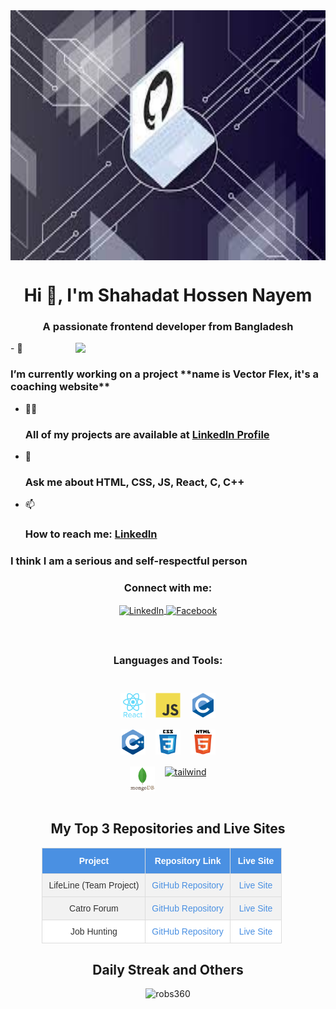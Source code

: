 <img align="center" src="https://github.com/robs360/robs360/blob/main/git%20logo.jpeg" alt="logo" width="900" height="400">

<h1 align="center">Hi 👋, I'm Shahadat Hossen Nayem</h1>
<h3 align="center">A passionate frontend developer from Bangladesh</h3>
<img align="right" width="400" src="https://user-images.githubusercontent.com/55389276/140866485-8fb1c876-9a8f-4d6a-98dc-08c4981eaf70.gif">
- 🔭 <h3>I’m currently working on a project **name is Vector Flex, it's a coaching website**</h3>

- 👨‍💻 <h3>All of my projects are available at [LinkedIn Profile](https://www.linkedin.com/in/shahadat-nayem-6458b4238)</h3>

- 💬 <h3>Ask me about **HTML, CSS, JS, React, C, C++**</h3>

- 📫 <h3>How to reach me: [LinkedIn](https://www.linkedin.com/in/shahadat-nayem-6458b4238)</h3>

<h3>I think I am a serious and self-respectful person</h3>

<h3 align="center">Connect with me:</h3>
<p align="center">
  <a href="https://www.linkedin.com/in/shahadat-nayem-6458b4238" target="blank">
    <img align="center" src="https://raw.githubusercontent.com/rahuldkjain/github-profile-readme-generator/master/src/images/icons/Social/linked-in-alt.svg" alt="LinkedIn" height="30" width="40" />
  </a>
  <a href="https://www.facebook.com/shahadat.hossaen.71?mibextid=zbwkwl" target="blank">
    <img align="center" src="https://raw.githubusercontent.com/rahuldkjain/github-profile-readme-generator/master/src/images/icons/Social/facebook.svg" alt="Facebook" height="30" width="40" />
  </a>
</p>
</br>

<h3 style="margin-top: 30px;" align="center">Languages and Tools:</h3>
<div style="display: flex; justify-content: center; margin-top: 28px;">
  <div style="flex: 1; max-width: 33%;">
    <p align="center" style="gap: 16px; display: flex; justify-content: center; flex-wrap: wrap;">
      <a href="https://reactjs.org/" target="_blank" rel="noreferrer">
        <img src="https://raw.githubusercontent.com/devicons/devicon/master/icons/react/react-original-wordmark.svg" alt="react" width="40" height="40"/>
      </a>
      <a href="https://developer.mozilla.org/en-US/docs/Web/JavaScript" target="_blank" rel="noreferrer">
        <img src="https://raw.githubusercontent.com/devicons/devicon/master/icons/javascript/javascript-original.svg" alt="javascript" width="40" height="40"/>
      </a>
      <a href="https://www.cprogramming.com/" target="_blank" rel="noreferrer">
        <img src="https://raw.githubusercontent.com/devicons/devicon/master/icons/c/c-original.svg" alt="c" width="40" height="40"/>
      </a>
      <a href="https://www.w3schools.com/cpp/" target="_blank" rel="noreferrer">
        <img src="https://raw.githubusercontent.com/devicons/devicon/master/icons/cplusplus/cplusplus-original.svg" alt="cplusplus" width="40" height="40"/>
      </a>
      <a href="https://www.w3schools.com/css/" target="_blank" rel="noreferrer">
        <img src="https://raw.githubusercontent.com/devicons/devicon/master/icons/css3/css3-original-wordmark.svg" alt="css3" width="40" height="40"/>
      </a>
      <a href="https://www.w3.org/html/" target="_blank" rel="noreferrer">
        <img src="https://raw.githubusercontent.com/devicons/devicon/master/icons/html5/html5-original-wordmark.svg" alt="html5" width="40" height="40"/>
      </a>
      <a href="https://www.mongodb.com/" target="_blank" rel="noreferrer">
        <img src="https://raw.githubusercontent.com/devicons/devicon/master/icons/mongodb/mongodb-original-wordmark.svg" alt="mongodb" width="40" height="40"/>
      </a>
      <a href="https://tailwindcss.com/" target="_blank" rel="noreferrer">
        <img src="https://www.vectorlogo.zone/logos/tailwindcss/tailwindcss-icon.svg" alt="tailwind" width="40" height="40"/>
      </a>
    </p>
  </div>
</div>

<h2 style="margin-top: 30px;" align="center" style="color: #4A90E2;">My Top 3 Repositories and Live Sites</h2>

<div align="center">
  <table style="border-collapse: collapse; width: 80%; margin: 0 auto; font-family: Arial, sans-serif;">
    <tr style="background-color: #4A90E2; color: #FFFFFF;">
      <th style="padding: 12px; border: 1px solid #dddddd;">Project</th>
      <th style="padding: 12px; border: 1px solid #dddddd;">Repository Link</th>
      <th style="padding: 12px; border: 1px solid #dddddd;">Live Site</th>
    </tr>
    <tr style="background-color: #F2F2F2; color: #333;">
      <td style="padding: 10px; text-align: center; border: 1px solid #dddddd;">LifeLine (Team Project)</td>
      <td style="padding: 10px; text-align: center; border: 1px solid #dddddd;">
        <a href="https://github.com/md-nahiduzzaman/lifeline/tree/main" style="color: #4A90E2; text-decoration: none;">GitHub Repository</a>
      </td>
      <td style="padding: 10px; text-align: center; border: 1px solid #dddddd;">
        <a href="https://hospital-management-4e9fc.web.app/" style="color: #4A90E2; text-decoration: none;">Live Site</a>
      </td>
    </tr>
    <tr style="background-color: #F2F2F2; color: #333;">
      <td style="padding: 10px; text-align: center; border: 1px solid #dddddd;">Catro Forum</td>
      <td style="padding: 10px; text-align: center; border: 1px solid #dddddd;">
        <a href="https://github.com/robs360/catro-forum" style="color: #4A90E2; text-decoration: none;">GitHub Repository</a>
      </td>
      <td style="padding: 10px; text-align: center; border: 1px solid #dddddd;">
        <a href="https://cat-website-c0880.web.app" style="color: #4A90E2; text-decoration: none;">Live Site</a>
      </td>
    </tr>
    <tr style="background-color: #FFFFFF; color: #333;">
      <td style="padding: 10px; text-align: center; border: 1px solid #dddddd;">Job Hunting</td>
      <td style="padding: 10px; text-align: center; border: 1px solid #dddddd;">
        <a href="https://github.com/robs360/Job-hunting" style="color: #4A90E2; text-decoration: none;">GitHub Repository</a>
      </td>
      <td style="padding: 10px; text-align: center; border: 1px solid #dddddd;">
        <a href="https://job-hunter-3fec4.web.app" style="color: #4A90E2; text-decoration: none;">Live Site</a>
      </td>
    </tr>
  </table>
</div>

<h2 style="margin-top: 30px;" align="center">Daily Streak and Others</h2>
<div align="center">
  <img src="https://github-readme-streak-stats.herokuapp.com/?user=robs360&" alt="robs360" />
</div>
